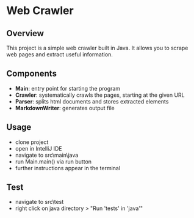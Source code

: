 # Web Crawler

## Overview
This project is a simple web crawler built in Java. It allows you to scrape web pages and extract useful information.

## Components
- **Main**: entry point for starting the program
- **Crawler**: systematically crawls the pages, starting at the given URL
- **Parser**: splits html documents and stores extracted elements
- **MarkdownWriter**: generates output file

## Usage
- clone project
- open in IntelliJ IDE
- navigate to src\main\java
- run Main.main() via run button
- further instructions appear in the terminal

## Test
- navigate to src\test
- right click on java directory > "Run 'tests' in 'java'"

